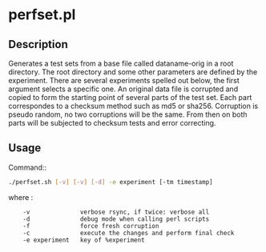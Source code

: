 # perfset.pl

## Description

Generates a test sets from a base file called dataname-orig in a root directory.
The root directory and some other parameters are defined by the experiment.
There are several experiments spelled out below, the first argument selects a specific one.
An original data file is corrupted and copied to form the starting point of several parts of the test set.
Each part correspondes to a checksum method such as md5 or sha256.
Corruption is pseudo random, no two corruptions will be the same.
From then on both parts will be subjected to checksum tests and error correcting.

## Usage

Command::

```sh
./perfset.sh [-v] [-v] [-d] -e experiment [-tm timestamp]
```

where :

```
	-v				verbose rsync, if twice: verbose all
	-d				debug mode when calling perl scripts
	-f				force fresh corruption
	-c				execute the changes and perform final check
	-e experiment	key of %experiment
```

